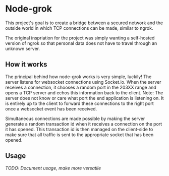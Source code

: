 # Node-grok

This project's goal is to create a bridge between a secured network and the outside world in which TCP connections can be made, similar to ngrok.

The original inspriation for the project was simply wanting a self-hosted version of ngrok so that personal data does not have to travel through an unknown server.

## How it works

The principal behind how node-grok works is very simple, luckily! The server listens for websocket connections using Socket.io. When the server receives a connection,
it chooses a random port in the 203XX range and opens a TCP server and echos this information back to the client. Note: The server does not know or care what port the
end application is listening on. It is entirely up to the client to forward these connections to the right port once a websocket event has been received.

Simultaneous connections are made possible by making the server generate a random transaction id when it receives a connection on the port it has opened. This
transaction id is then managed on the client-side to make sure that all traffic is sent to the appropriate socket that has been opened.

## Usage

_TODO: Document usage, make more versatile_
